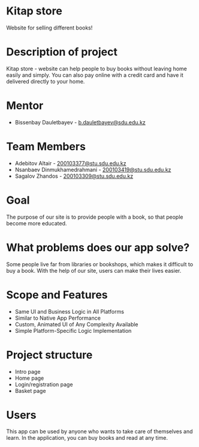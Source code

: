 # Kitap store
Website for selling different books!

# Description of project
Kitap store - website can help people to buy books without leaving home easily and simply.
You can also pay online with a credit card and have it delivered directly to your home.

# Mentor 
+ Bissenbay Dauletbayev - b.dauletbayev@sdu.edu.kz

# Team Members
+ Adebitov Altair - 200103377@stu.sdu.edu.kz 
+ Nsanbaev Dinmukhamedrahmani - 200103419@stu.sdu.edu.kz  
+ Sagalov Zhandos - 200103309@stu.sdu.edu.kz  

# Goal
The purpose of our site is to provide people with a book, so that people become more educated.

# What problems does our app solve?
Some people live far from libraries or bookshops, which makes it difficult to buy a book. With the help 
of our site, users can make their lives easier.

# Scope and Features
+ Same UI and Business Logic in All Platforms
+ Similar to Native App Performance
+ Custom, Animated UI of Any Complexity Available
+ Simple Platform-Specific Logic Implementation

# Project structure
- Intro page
- Home page
- Login/registration page
- Basket page

# Users
This app can be used by anyone who wants to take care of themselves and learn. 
In the application, you can buy books and read at any time.
